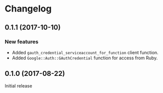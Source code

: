 # Changelog

## 0.1.1 (2017-10-10)

### New features

- Added `gauth_credential_serviceaccount_for_function` client function.
- Added `Google::Auth::GAuthCredential` function for access from Ruby.

## 0.1.0 (2017-08-22)

Initial release
